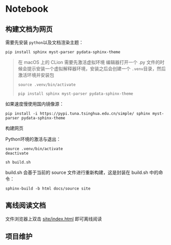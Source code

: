# Notebook

## 构建文档为网页

需要先安装 `python`以及文档渲染主题：

```shell
pip install sphinx myst-parser pydata-sphinx-theme
```

> 在 macOS 上的 CLion 需要先激活虚拟环境
> 编辑器打开一个 .py 文件的时候会提示安装一个虚拟解释器环境，安装之后会创建一个 `.venv`目录，然后激活环境并安装包
>
> `source .venv/bin/activate`
>
> `pip install sphinx myst-parser pydata-sphinx-theme`

如果速度慢使用国内镜像源：

```shell
pip install -i https://pypi.tuna.tsinghua.edu.cn/simple/ sphinx myst-parser pydata-sphinx-theme 
```

构建网页

Python环境的激活与退出：

```text
source .venv/bin/activate
deactivate
```

```shell
sh build.sh
```

build.sh 会基于当前的 source 文件进行重新构建，这是封装在 build.sh 中的命令：

```text
sphinx-build -b html docs/source site
```

## 离线阅读文档

文件浏览器上双击 [site/index.html](./site/index.html) 即可离线阅读

## 项目维护

